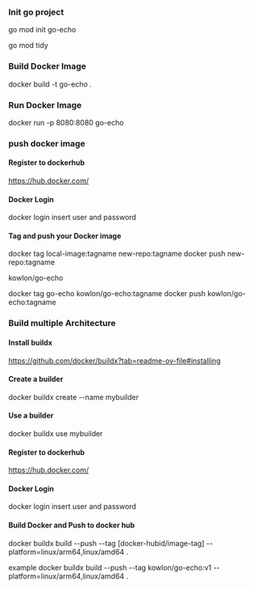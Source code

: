 ### Init go project

go mod init go-echo

go mod tidy

### Build Docker Image

docker build -t go-echo .

### Run Docker Image

docker run -p 8080:8080 go-echo

### push docker image
#### Register to dockerhub
https://hub.docker.com/

#### Docker Login
docker login
insert user and password

#### Tag and push your Docker image
docker tag local-image:tagname new-repo:tagname
docker push new-repo:tagname

kowlon/go-echo

docker tag go-echo kowlon/go-echo:tagname
docker push kowlon/go-echo:tagname

### Build multiple Architecture

#### Install buildx
https://github.com/docker/buildx?tab=readme-ov-file#installing

#### Create a builder
docker buildx create --name mybuilder

#### Use a builder
docker buildx use mybuilder

#### Register to dockerhub
https://hub.docker.com/

#### Docker Login
docker login
insert user and password

#### Build Docker and Push to docker hub 

docker buildx build --push --tag [docker-hubid/image-tag] --platform=linux/arm64,linux/amd64 .

example
docker buildx build --push --tag kowlon/go-echo:v1 --platform=linux/arm64,linux/amd64 .
